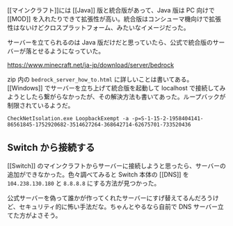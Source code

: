 [[マインクラフト]]には [[Java]] 版と統合版があって、Java 版は PC 向けで [[MOD]] を入れたりできて拡張性が高い。統合版はコンシューマ機向けで拡張性はないけどクロスプラットフォーム、みたいなイメージだった。

サーバーを立てられるのは Java 版だけだと思っていたら、公式で統合版のサーバーが落とせるようになっていた。

https://www.minecraft.net/ja-jp/download/server/bedrock

zip 内の `bedrock_server_how_to.html` に詳しいことは書いてある。[[Windows]] でサーバーを立ち上げて統合版を起動して localhost で接続してみようとしたら繋がらなかったが、その解決方法も書いてあった。ループバックが制限されているようだ。

`CheckNetIsolation.exe LoopbackExempt -a -p=S-1-15-2-1958404141-86561845-1752920682-3514627264-368642714-62675701-733520436`

## Switch から接続する

[[Switch]] のマインクラフトからサーバーに接続しようと思ったら、サーバーの追加ができなかった。色々調べてみると Switch 本体の [[DNS]] を `104.238.130.180` と `8.8.8.8` にする方法が見つかった。

公式サーバーを偽って誰かが作ってくれたサーバーにすげ替えてるんだろうけど、セキュリティ的に怖い手法だな。ちゃんとやるなら自前で DNS サーバー立てた方がよさそう。
